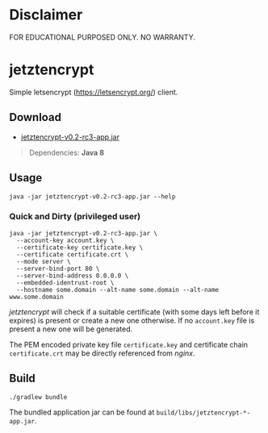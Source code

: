# Disclaimer

FOR EDUCATIONAL PURPOSED ONLY. NO WARRANTY.

# jetztencrypt

Simple letsencrypt (https://letsencrypt.org/) client.

## Download

* [jetztencrypt-v0.2-rc3-app.jar](https://jitpack.io/com/github/pottedplant/jetztencrypt/v0.2-rc3/jetztencrypt-v0.2-rc3-app.jar)

> Dependencies: **Java 8**

## Usage

```
java -jar jetztencrypt-v0.2-rc3-app.jar --help
```

### Quick and Dirty (privileged user)

```
java -jar jetztencrypt-v0.2-rc3-app.jar \
  --account-key account.key \
  --certificate-key certificate.key \
  --certificate certificate.crt \
  --mode server \
  --server-bind-port 80 \
  --server-bind-address 0.0.0.0 \
  --embedded-identrust-root \
  --hostname some.domain --alt-name some.domain --alt-name www.some.domain
```

*jetztencrypt* will check if a suitable certificate (with some days left before it expires) is present or create a new one otherwise. If no ```account.key``` file is present a new one will be generated.

The PEM encoded private key file ```certificate.key``` and certificate chain ```certificate.crt``` may be directly referenced from *nginx*.

## Build

```
./gradlew bundle
```

The bundled application jar can be found at ```build/libs/jetztencrypt-*-app.jar```.
